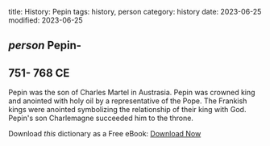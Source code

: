 title: History: Pepin
tags: history, person
category: history
date: 2023-06-25
modified: 2023-06-25

## _person_  Pepin-
  751-
768 CE
-
Pepin was the son of Charles
Martel in Austrasia.  Pepin was crowned king and anointed with holy
oil by a representative of the Pope.   The Frankish kings were
anointed symbolizing the relationship of their king with God.
Pepin's son   Charlemagne
 succeeded him to the throne.


Download *this* dictionary as a Free eBook: [Download Now]({static}static/CairnsHistoryDictionary.pdf)

